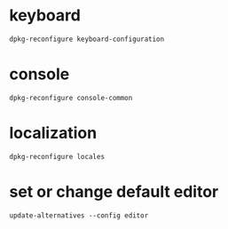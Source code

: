 # keyboard

```
dpkg-reconfigure keyboard-configuration
```

# console

```
dpkg-reconfigure console-common
```

# localization

```
dpkg-reconfigure locales
```

# set or change default editor

```
update-alternatives --config editor
```
